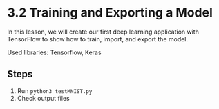 # 3.2 Training and Exporting a Model

In this lesson, we will create our first deep learning application with TensorFlow to show how to train, import, and export the model.

Used libraries: Tensorflow, Keras

## Steps

1. Run `python3 testMNIST.py`
2. Check output files